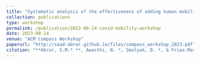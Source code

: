 ```yaml
---
title: "Systematic analysis of the effectiveness of adding human mobility data to COVID-19 case prediction linear models"
collection: publications
type: workshop
permalink: /publication/2023-08-14-covid-mobility-workshop
date: 2023-08-14
venue: "ACM Compass Workshop"
paperurl: "http://saad-abrar.github.io/files/compass_workshop_2023.pdf"
citation: "**Abrar, S.M.* **, Awasthi, N. *, Smolyak, D. *, & Frias-Martinez, V. Systematic analysis of the effectiveness of adding human mobility data to COVID-19 case prediction linear models. ACM Compass 2023."
---
```

